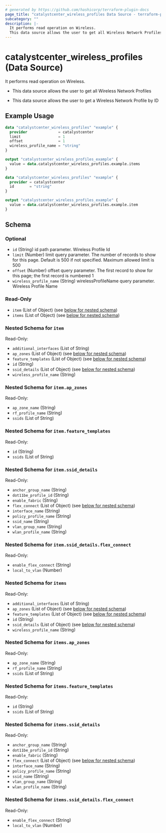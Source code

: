 ```yaml
---
# generated by https://github.com/hashicorp/terraform-plugin-docs
page_title: "catalystcenter_wireless_profiles Data Source - terraform-provider-catalystcenter"
subcategory: ""
description: |-
  It performs read operation on Wireless.
  This data source allows the user to get all Wireless Network ProfilesThis data source allows the user to get a Wireless Network Profile by ID
---
```


# catalystcenter_wireless_profiles (Data Source)

It performs read operation on Wireless.

- This data source allows the user to get all Wireless Network Profiles

- This data source allows the user to get a Wireless Network Profile by ID

## Example Usage

```terraform
data "catalystcenter_wireless_profiles" "example" {
  provider              = catalystcenter
  limit                 = 1
  offset                = 1
  wireless_profile_name = "string"
}

output "catalystcenter_wireless_profiles_example" {
  value = data.catalystcenter_wireless_profiles.example.items
}

data "catalystcenter_wireless_profiles" "example" {
  provider = catalystcenter
  id       = "string"
}

output "catalystcenter_wireless_profiles_example" {
  value = data.catalystcenter_wireless_profiles.example.item
}
```

<!-- schema generated by tfplugindocs -->
## Schema

### Optional

- `id` (String) id path parameter. Wireless Profile Id
- `limit` (Number) limit query parameter. The number of records to show for this page. Default is 500 if not specified. Maximum allowed limit is 500
- `offset` (Number) offset query parameter. The first record to show for this page; the first record is numbered 1
- `wireless_profile_name` (String) wirelessProfileName query parameter. Wireless Profile Name

### Read-Only

- `item` (List of Object) (see [below for nested schema](#nestedatt--item))
- `items` (List of Object) (see [below for nested schema](#nestedatt--items))

<a id="nestedatt--item"></a>
### Nested Schema for `item`

Read-Only:

- `additional_interfaces` (List of String)
- `ap_zones` (List of Object) (see [below for nested schema](#nestedobjatt--item--ap_zones))
- `feature_templates` (List of Object) (see [below for nested schema](#nestedobjatt--item--feature_templates))
- `id` (String)
- `ssid_details` (List of Object) (see [below for nested schema](#nestedobjatt--item--ssid_details))
- `wireless_profile_name` (String)

<a id="nestedobjatt--item--ap_zones"></a>
### Nested Schema for `item.ap_zones`

Read-Only:

- `ap_zone_name` (String)
- `rf_profile_name` (String)
- `ssids` (List of String)


<a id="nestedobjatt--item--feature_templates"></a>
### Nested Schema for `item.feature_templates`

Read-Only:

- `id` (String)
- `ssids` (List of String)


<a id="nestedobjatt--item--ssid_details"></a>
### Nested Schema for `item.ssid_details`

Read-Only:

- `anchor_group_name` (String)
- `dot11be_profile_id` (String)
- `enable_fabric` (String)
- `flex_connect` (List of Object) (see [below for nested schema](#nestedobjatt--item--ssid_details--flex_connect))
- `interface_name` (String)
- `policy_profile_name` (String)
- `ssid_name` (String)
- `vlan_group_name` (String)
- `wlan_profile_name` (String)

<a id="nestedobjatt--item--ssid_details--flex_connect"></a>
### Nested Schema for `item.ssid_details.flex_connect`

Read-Only:

- `enable_flex_connect` (String)
- `local_to_vlan` (Number)




<a id="nestedatt--items"></a>
### Nested Schema for `items`

Read-Only:

- `additional_interfaces` (List of String)
- `ap_zones` (List of Object) (see [below for nested schema](#nestedobjatt--items--ap_zones))
- `feature_templates` (List of Object) (see [below for nested schema](#nestedobjatt--items--feature_templates))
- `id` (String)
- `ssid_details` (List of Object) (see [below for nested schema](#nestedobjatt--items--ssid_details))
- `wireless_profile_name` (String)

<a id="nestedobjatt--items--ap_zones"></a>
### Nested Schema for `items.ap_zones`

Read-Only:

- `ap_zone_name` (String)
- `rf_profile_name` (String)
- `ssids` (List of String)


<a id="nestedobjatt--items--feature_templates"></a>
### Nested Schema for `items.feature_templates`

Read-Only:

- `id` (String)
- `ssids` (List of String)


<a id="nestedobjatt--items--ssid_details"></a>
### Nested Schema for `items.ssid_details`

Read-Only:

- `anchor_group_name` (String)
- `dot11be_profile_id` (String)
- `enable_fabric` (String)
- `flex_connect` (List of Object) (see [below for nested schema](#nestedobjatt--items--ssid_details--flex_connect))
- `interface_name` (String)
- `policy_profile_name` (String)
- `ssid_name` (String)
- `vlan_group_name` (String)
- `wlan_profile_name` (String)

<a id="nestedobjatt--items--ssid_details--flex_connect"></a>
### Nested Schema for `items.ssid_details.flex_connect`

Read-Only:

- `enable_flex_connect` (String)
- `local_to_vlan` (Number)
